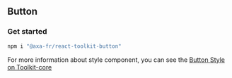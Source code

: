 ## Button

### Get started

```sh
npm i "@axa-fr/react-toolkit-button"
```

For more information about style component, you can see the [Button Style on Toolkit-core ](http://toolkit-intranet-axa.azurewebsites.net/#/button)

